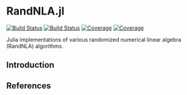 # RandNLA.jl

[![Build Status](https://travis-ci.com/matsumotosan/RandNLA.jl.svg?branch=main)](https://travis-ci.com/matsumotosan/RandNLA.jl)
[![Build Status](https://ci.appveyor.com/api/projects/status/github/matsumotosan/RandNLA.jl?svg=true)](https://ci.appveyor.com/project/matsumotosan/RandNLA-jl)
[![Coverage](https://codecov.io/gh/matsumotosan/RandNLA.jl/branch/main/graph/badge.svg)](https://codecov.io/gh/matsumotosan/RandNLA.jl)
[![Coverage](https://coveralls.io/repos/github/matsumotosan/RandNLA.jl/badge.svg?branch=main)](https://coveralls.io/github/matsumotosan/RandNLA.jl?branch=main)

Julia implementations of various randomized numerical linear algebra (RandNLA) algorithms.

## Introduction

## References
